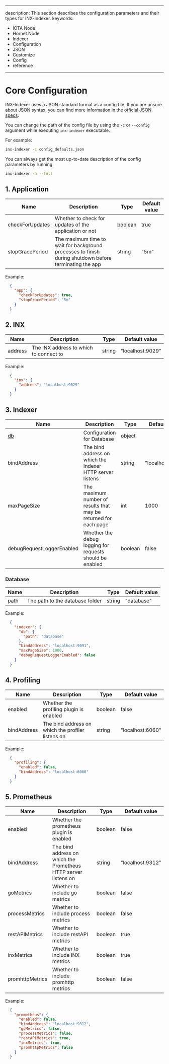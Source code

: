 <!---
!!! DO NOT MODIFY !!!

This file is auto-generated by the gendoc tool based on the source code of the app.
-->
---
description: This section describes the configuration parameters and their types for INX-Indexer.
keywords:
- IOTA Node 
- Hornet Node
- Indexer
- Configuration
- JSON
- Customize
- Config
- reference
---


# Core Configuration

INX-Indexer uses a JSON standard format as a config file. If you are unsure about JSON syntax, you can find more information in the [official JSON specs](https://www.json.org).

You can change the path of the config file by using the `-c` or `--config` argument while executing `inx-indexer` executable.

For example:
```bash
inx-indexer -c config_defaults.json
```

You can always get the most up-to-date description of the config parameters by running:

```bash
inx-indexer -h --full
```

## <a id="app"></a> 1. Application

| Name            | Description                                                                                            | Type    | Default value |
| --------------- | ------------------------------------------------------------------------------------------------------ | ------- | ------------- |
| checkForUpdates | Whether to check for updates of the application or not                                                 | boolean | true          |
| stopGracePeriod | The maximum time to wait for background processes to finish during shutdown before terminating the app | string  | "5m"          |

Example:

```json
  {
    "app": {
      "checkForUpdates": true,
      "stopGracePeriod": "5m"
    }
  }
```

## <a id="inx"></a> 2. INX

| Name    | Description                            | Type   | Default value    |
| ------- | -------------------------------------- | ------ | ---------------- |
| address | The INX address to which to connect to | string | "localhost:9029" |

Example:

```json
  {
    "inx": {
      "address": "localhost:9029"
    }
  }
```

## <a id="indexer"></a> 3. Indexer

| Name                      | Description                                                      | Type    | Default value    |
| ------------------------- | ---------------------------------------------------------------- | ------- | ---------------- |
| [db](#indexer_db)         | Configuration for Database                                       | object  |                  |
| bindAddress               | The bind address on which the Indexer HTTP server listens        | string  | "localhost:9091" |
| maxPageSize               | The maximum number of results that may be returned for each page | int     | 1000             |
| debugRequestLoggerEnabled | Whether the debug logging for requests should be enabled         | boolean | false            |

### <a id="indexer_db"></a> Database

| Name | Description                     | Type   | Default value |
| ---- | ------------------------------- | ------ | ------------- |
| path | The path to the database folder | string | "database"    |

Example:

```json
  {
    "indexer": {
      "db": {
        "path": "database"
      },
      "bindAddress": "localhost:9091",
      "maxPageSize": 1000,
      "debugRequestLoggerEnabled": false
    }
  }
```

## <a id="profiling"></a> 4. Profiling

| Name        | Description                                       | Type    | Default value    |
| ----------- | ------------------------------------------------- | ------- | ---------------- |
| enabled     | Whether the profiling plugin is enabled           | boolean | false            |
| bindAddress | The bind address on which the profiler listens on | string  | "localhost:6060" |

Example:

```json
  {
    "profiling": {
      "enabled": false,
      "bindAddress": "localhost:6060"
    }
  }
```

## <a id="prometheus"></a> 5. Prometheus

| Name            | Description                                                     | Type    | Default value    |
| --------------- | --------------------------------------------------------------- | ------- | ---------------- |
| enabled         | Whether the prometheus plugin is enabled                        | boolean | false            |
| bindAddress     | The bind address on which the Prometheus HTTP server listens on | string  | "localhost:9312" |
| goMetrics       | Whether to include go metrics                                   | boolean | false            |
| processMetrics  | Whether to include process metrics                              | boolean | false            |
| restAPIMetrics  | Whether to include restAPI metrics                              | boolean | true             |
| inxMetrics      | Whether to include INX metrics                                  | boolean | true             |
| promhttpMetrics | Whether to include promhttp metrics                             | boolean | false            |

Example:

```json
  {
    "prometheus": {
      "enabled": false,
      "bindAddress": "localhost:9312",
      "goMetrics": false,
      "processMetrics": false,
      "restAPIMetrics": true,
      "inxMetrics": true,
      "promhttpMetrics": false
    }
  }
```

